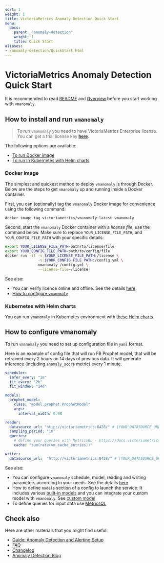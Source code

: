 ```yaml
---
sort: 1
weight: 1
title: VictoriaMetrics Anomaly Detection Quick Start
menu:
  docs:
    parent: "anomaly-detection"
    weight: 1
    title: Quick Start
aliases:
- /anomaly-detection/QuickStart.html
---
```


# VictoriaMetrics Anomaly Detection Quick Start

It is recommended to read [README](https://docs.victoriametrics.com/anomaly-detection/)
and [Overview](https://docs.victoriametrics.com/anomaly-detection/overview.html)
before you start working with `vmanomaly`.

## How to install and run `vmanomaly`

> To run `vmanomaly` you need to have VictoriaMetrics Enterprise license. You can get a trial license key [**here**](https://victoriametrics.com/products/enterprise/trial/index.html).

The following options are available:

- [To run Docker image](#docker-image)
- [To run in Kubernetes with Helm charts](#helm-charts)


### Docker image

The simplest and quickest method to deploy `vmanomaly` is through Docker. Below are the steps to get `vmanomaly` up and running inside a Docker container.

First, you can (optionally) tag the `vmanomaly` Docker image for convenience using the following command:

```sh
docker image tag victoriametrics/vmanomaly:latest vmanomaly
```

Second, start the `vmanomaly` Docker container with a *license file*, use the command below.
Make sure to replace `YOUR_LICENSE_FILE_PATH`, and `YOUR_CONFIG_FILE_PATH` with your specific details:

```sh
export YOUR_LICENSE_FILE_PATH=path/to/license/file
export YOUR_CONFIG_FILE_PATH=path/to/config/file
docker run -it -v $YOUR_LICENSE_FILE_PATH:/license \
               -v $YOUR_CONFIG_FILE_PATH:/config.yml \
               vmanomaly /config.yml \
               --license-file=/license
```

See also:

- You can verify licence online and offline. See the details [here](https://docs.victoriametrics.com/anomaly-detection/overview/#licensing).
- [How to configure `vmanomaly`](#how-to-configure-vmanomaly)

### Kubernetes with Helm charts

You can run `vmanomaly` in Kubernetes environment
with [these Helm charts](https://github.com/VictoriaMetrics/helm-charts/blob/master/charts/victoria-metrics-anomaly/README.md).


## How to configure vmanomaly
To run `vmanomaly` you need to set up configuration file in `yaml` format.

Here is an example of config file that will run FB Prophet model, that will be retrained every 2 hours on 14 days of previous data. It will generate inference (including `anomaly_score` metric) every 1 minute.


```yaml
scheduler:
  infer_every: "1m"
  fit_every: "2h"
  fit_window: "14d"

models:
  prophet_model:
    class: "model.prophet.ProphetModel"
    args:
      interval_width: 0.98

reader:
  datasource_url: "http://victoriametrics:8428/" # [YOUR_DATASOURCE_URL]
  sampling_period: "1m"
  queries: 
    # define your queries with MetricsQL - https://docs.victoriametrics.com/metricsql/
    cache: "sum(rate(vm_cache_entries))"

writer:
  datasource_url:  "http://victoriametrics:8428/" # [YOUR_DATASOURCE_URL]
```


See also:

- You can configure `vmanomaly` schedule, model, reading and writing parameters according to your needs. See the details [here](https://docs.victoriametrics.com/anomaly-detection/components/)
- How to define `models` section of a config to launch the service: It includes various [built-in models](https://docs.victoriametrics.com/anomaly-detection/components/models/) and you can integrate your custom model with `vmanomaly`. See [custom model](https://docs.victoriametrics.com/anomaly-detection/components/models/#custom-model-guide)
- To define queries for input data use [MetricsQL](https://docs.victoriametrics.com/metricsql/)


## Check also

Here are other materials that you might find useful:

- [Guide: Anomaly Detection and Alerting Setup](https://docs.victoriametrics.com/anomaly-detection/guides/guide-vmanomaly-vmalert/)
- [FAQ](https://docs.victoriametrics.com/anomaly-detection/faq/)
- [Changelog](https://docs.victoriametrics.com/anomaly-detection/changelog/)
- [Anomaly Detection Blog](https://victoriametrics.com/blog/tags/anomaly-detection/)